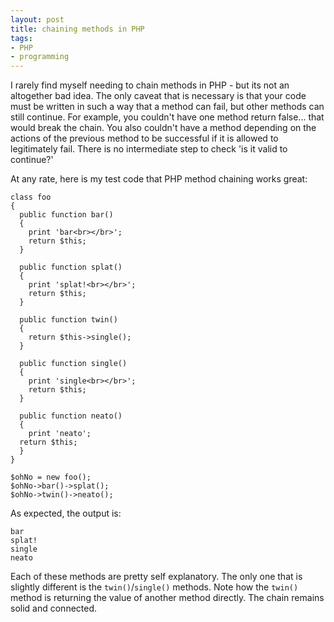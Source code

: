 ```yaml
---
layout: post
title: chaining methods in PHP
tags:
- PHP
- programming
---
```

I rarely find myself needing to chain methods in PHP - but its not an altogether bad idea.  The only caveat that is necessary is that your code must be written in such a way that a method can fail, but other methods can still continue.  For example, you couldn't have one method return false... that would break the chain.  You also couldn't have a method depending on the actions of the previous method to be successful if it is allowed to legitimately fail.  There is no intermediate step to check 'is it valid to continue?'

At any rate, here is my test code that PHP method chaining works great:

```php?start_inline=1
class foo
{
  public function bar()
  {
    print 'bar<br></br>';
    return $this;
  }

  public function splat()
  {
    print 'splat!<br></br>';
    return $this;
  }

  public function twin()
  {
    return $this->single();
  }

  public function single()
  {
    print 'single<br></br>';
    return $this;
  }

  public function neato()
  {
    print 'neato';
  return $this;
  }
}

$ohNo = new foo();
$ohNo->bar()->splat();
$ohNo->twin()->neato();
```

As expected, the output is:
    
    bar
    splat!
    single
    neato

Each of these methods are pretty self explanatory.  The only one that is slightly different is the `twin()`/`single()` methods.  Note how the `twin()` method is returning the value of another method directly.  The chain remains solid and connected.
